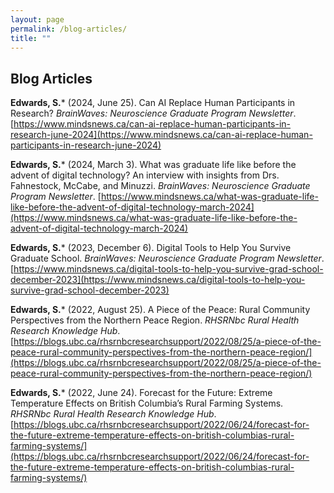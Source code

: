 ```yaml
---
layout: page
permalink: /blog-articles/
title: ""
--- 
```


## Blog Articles

**Edwards, S.*** (2024, June 25). Can AI Replace Human Participants in Research? _BrainWaves: Neuroscience Graduate Program Newsletter_. [https://www.mindsnews.ca/can-ai-replace-human-participants-in-research-june-2024](https://www.mindsnews.ca/can-ai-replace-human-participants-in-research-june-2024)

**Edwards, S.*** (2024, March 3). What was graduate life like before the advent of digital technology? An interview with insights from Drs. Fahnestock, McCabe, and Minuzzi. _BrainWaves: Neuroscience Graduate Program Newsletter_. [https://www.mindsnews.ca/what-was-graduate-life-like-before-the-advent-of-digital-technology-march-2024](https://www.mindsnews.ca/what-was-graduate-life-like-before-the-advent-of-digital-technology-march-2024) 

**Edwards, S.*** (2023, December 6). Digital Tools to Help You Survive Graduate School. _BrainWaves: Neuroscience Graduate Program Newsletter_. [https://www.mindsnews.ca/digital-tools-to-help-you-survive-grad-school-december-2023](https://www.mindsnews.ca/digital-tools-to-help-you-survive-grad-school-december-2023)

**Edwards, S.*** (2022, August 25). A Piece of the Peace: Rural Community Perspectives from the Northern Peace Region. _RHSRNbc Rural Health Research Knowledge Hub_. [https://blogs.ubc.ca/rhsrnbcresearchsupport/2022/08/25/a-piece-of-the-peace-rural-community-perspectives-from-the-northern-peace-region/](https://blogs.ubc.ca/rhsrnbcresearchsupport/2022/08/25/a-piece-of-the-peace-rural-community-perspectives-from-the-northern-peace-region/)

**Edwards, S.*** (2022, June 24). Forecast for the Future: Extreme Temperature Effects on British Columbia’s Rural Farming Systems. _RHSRNbc Rural Health Research Knowledge Hub_. [https://blogs.ubc.ca/rhsrnbcresearchsupport/2022/06/24/forecast-for-the-future-extreme-temperature-effects-on-british-columbias-rural-farming-systems/](https://blogs.ubc.ca/rhsrnbcresearchsupport/2022/06/24/forecast-for-the-future-extreme-temperature-effects-on-british-columbias-rural-farming-systems/)

<!-- Google tag (gtag.js) -->
<script async src="https://www.googletagmanager.com/gtag/js?id=G-86S7F2CSK3"></script>
<script>
  window.dataLayer = window.dataLayer || [];
  function gtag(){dataLayer.push(arguments);}
  gtag('js', new Date());

  gtag('config', 'G-86S7F2CSK3');
</script>
